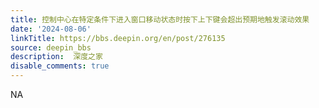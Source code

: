 ```yaml
---
title: 控制中心在特定条件下进入窗口移动状态时按下上下键会超出预期地触发滚动效果
date: '2024-08-06'
linkTitle: https://bbs.deepin.org/en/post/276135
source: deepin_bbs
description:  深度之家 
disable_comments: true
---
```

NA
